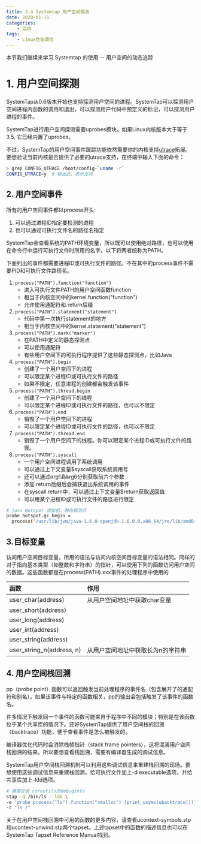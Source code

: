 ```yaml
---
title: 3.4 Systemtap 用户空间探测
date: 2020-01-11
categories:
    - 运维
tags:
    - Linux性能调优
---
```


本节我们继续来学习 Systemtap 的使用 -- 用户空间的动态追踪
<!-- more -->


# 1. 用户空间探测
SystemTap从0.6版本开始也支持探测用户空间的进程。SystemTap可以探测用户空间进程内函数的调用和退出，可以探测用户代码中预定义的标记，可以探测用户进程的事件。

SystemTap进行用户空间探测需要uprobes模块。如果Linux内核版本大于等于3.5, 它已经内置了uprobes。

不过，SystemTap的用户空间事件跟踪功能依然需要你的内核支持[utrace](http://sourceware.org/systemtap/wiki/utrace)拓展。要想验证当前内核是否提供了必要的utrace支持，在终端中输入下面的命令：

```bash
> grep CONFIG_UTRACE /boot/config-`uname -r`
CONFIG_UTRACE=y  # 输出此，表示支持
```

## 2. 用户空间事件
所有的用户空间事件都以process开头:
1. 可以通过进程ID指定要检测的进程
2. 也可以通过可执行文件名的路径名指定

SystemTap会查看系统的PATH环境变量，所以既可以使用绝对路径，也可以使用在命令行中运行可执行文件时所用的名字。以下将两者统称为PATH。

下面列出的事件都需要进程ID或可执行文件的路径。不在其中的process事件不需要PID和可执行文件路径名。
1. `process("PATH").function("function")`
    - 进入可执行文件PATH的用户空间函数function
    - 相当于内核空间中的kernel.function("function")
    - 允许使用通配符和.return后缀
2. `process("PATH").statement("statement")`
    - 代码中第一次执行statement的地方
    - 相当于内核空间中的kernel.statement("statement")
3. `process("PATH").mark("marker")`
    - 在PATH中定义的静态探测点
    - 可以使用通配符
    - 有些用户空间下的可执行程序提供了这些静态探测点，比如Java
4. `process("PATH").begin`
    - 创建了一个用户空间下的进程
    - 可以限定某个进程ID或可执行文件的路径
    - 如果不限定，任意进程的创建都会触发该事件
5. `process("PATH").thread.begin`
    - 创建了一个用户空间下的线程
    - 可以限定某个进程ID或可执行文件的路径，也可以不限定
6. `process("PATH").end`
    - 销毁了一个用户空间下的进程
    - 可以限定某个进程ID或可执行文件的路径，也可以不限定
7. `process("PATH").thread.end`
    - 销毁了一个用户空间下的线程。你可以限定某个进程ID或可执行文件的路径。
8. `process("PATH").syscall`
    - 一个用户空间进程调用了系统调用
    - 可以通过上下文变量$syscall获取系统调用号
    - 还可以通过$arg1到$arg6分别获取前六个参数
    - 添加.return后缀后会捕获退出系统调用的事件
    - 在syscall.return中，可以通过上下文变量$return获取返回值
    - 可以用某个进程ID或可执行文件的路径进行限定

```bash
# java Hotspot 虚拟机，静态探测点 
probe hotspot.gc_begin =
  process("/usr/lib/jvm/java-1.6.0-openjdk-1.6.0.0.x86_64/jre/lib/amd64/server/libjvm.so").mark("gc__begin")
```

## 3.目标变量
访问用户空间目标变量，所用的语法与访问内核空间目标变量的语法相同。同样的对于指向基本类型（如整数和字符串）的指针，可以使用下列的函数访问用户空间的数据。这些函数都是在process(PATH).xxx事件的处理程序中使用的

|函数|作用|
|:---|:---|
|user_char(address)|从用户空间地址中获取char变量|
|user_short(address)||
|user_long(address)||
|user_int(address)||
|user_string(address)||
|user_string_n(address, n)|从用户空间地址中获取长为n的字符串|

## 4. 用户空间栈回溯
pp（probe point）函数可以返回触发当前处理程序的事件名（包含展开了的通配符和别名）。如果该事件与特定的函数相关，pp的输出会包括触发了该事件的函数名。

许多情况下触发同一个事件的函数可能来自于程序中不同的模块；特别是在该函数位于某个共享库的情况下。还好SystemTap提供了用户空间栈的回溯（backtrace）功能，便于查看事件是怎么被触发的。

编译器优化代码时会消除栈帧指针（stack frame pointers），这将混淆用户空间栈回溯的结果。所以要想查看栈回溯，需要有编译器生成的调试信息。

SystemTap用户空间栈回溯机制可以利用这些调试信息来重建栈回溯的现场。要想使用这些调试信息来重建栈回溯，给可执行文件加上-d executable选项，并给共享库加上-ldd选项。

```bash
# 需要安装 coreutils的debuginfo
stap -d /bin/ls --ldd \
-e 'probe process("ls").function("xmalloc") {print_usyms(ubacktrace())}' \
-c "ls /"
```

关于在用户空间栈回溯中可用的函数的更多内容，请查看ucontext-symbols.stp和ucontext-unwind.stp两个tapset。上述tapset中的函数的描述信息也可以在SystemTap Tapset Reference Manual找到。
